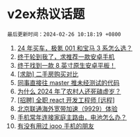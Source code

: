 # v2ex热议话题

`最后更新时间：2024-02-26 10:18:19 +0800`

1. [24 年买车，极氪 001 和宝马 3 系怎么选？](https://www.v2ex.com/t/1018272)
1. [终于轮到我了，求推荐一款安卓手机](https://www.v2ex.com/t/1018302)
1. [终于找到一款 8 英寸原生安卓平板！](https://www.v2ex.com/t/1018346)
1. [[求助] 二手房购买对比](https://www.v2ex.com/t/1018251)
1. [同事直接往 master 推未经测试的代码](https://www.v2ex.com/t/1018230)
1. [为什么 2024 年了农村人还死磕虚岁？](https://www.v2ex.com/t/1018261)
1. [[招聘] 全职 react 开发工程师 [远程]](https://www.v2ex.com/t/1018248)
1. [北京联通海外宽带加速（9929）体验](https://www.v2ex.com/t/1018226)
1. [手机常年连接家庭主路由，电池怎么办？](https://www.v2ex.com/t/1018262)
1. [有没有用过 iqoo 手机的朋友](https://www.v2ex.com/t/1018315)

